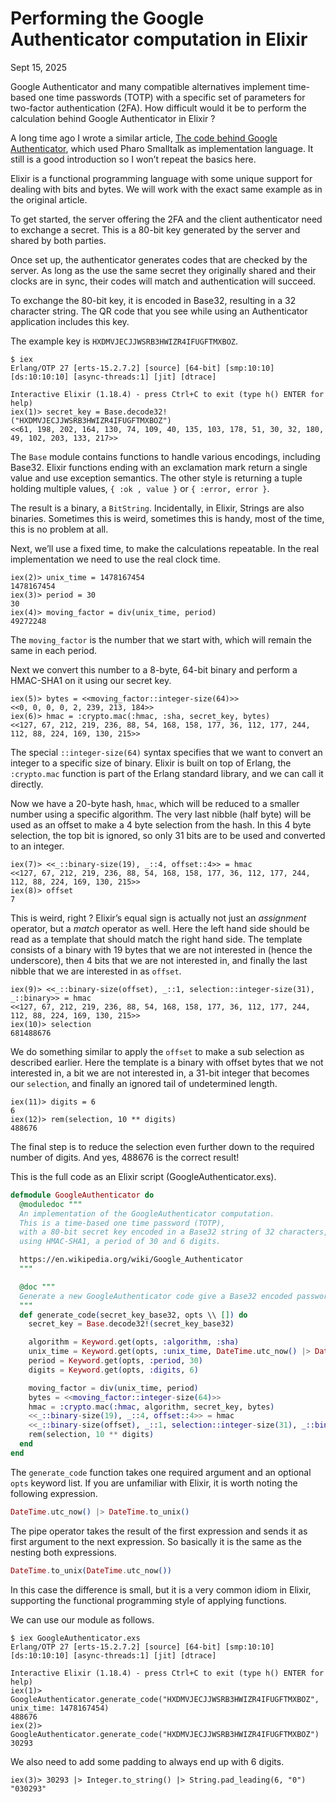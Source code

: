 # Performing the Google Authenticator computation in Elixir

Sept 15, 2025

Google Authenticator and many compatible alternatives implement time-based one time passwords (TOTP) with a specific set of parameters for two-factor authentication (2FA). How difficult would it be to perform the calculation behind Google Authenticator in Elixir ?

A long time ago I wrote a similar article, [The code behind Google Authenticator](https://medium.com/concerning-pharo/the-code-behind-google-authenticator-9c59c606a572), which used Pharo Smalltalk as implementation language. It still is a good introduction so I won’t repeat the basics here.

Elixir is a functional programming language with some unique support for dealing with bits and bytes. We will work with the exact same example as in the original article.

To get started, the server offering the 2FA and the client authenticator need to exchange a secret. This is a 80-bit key generated by the server and shared by both parties.

Once set up, the authenticator generates codes that are checked by the server. As long as the use the same secret they originally shared and their clocks are in sync, their codes will match and authentication will succeed.  

To exchange the 80-bit key, it is encoded in Base32, resulting in a 32 character string. The QR code that you see while using an Authenticator application includes this key.

The example key is `HXDMVJECJJWSRB3HWIZR4IFUGFTMXBOZ`.

```console
$ iex
Erlang/OTP 27 [erts-15.2.7.2] [source] [64-bit] [smp:10:10] [ds:10:10:10] [async-threads:1] [jit] [dtrace]

Interactive Elixir (1.18.4) - press Ctrl+C to exit (type h() ENTER for help)
iex(1)> secret_key = Base.decode32!("HXDMVJECJJWSRB3HWIZR4IFUGFTMXBOZ")
<<61, 198, 202, 164, 130, 74, 109, 40, 135, 103, 178, 51, 30, 32, 180, 49, 102, 203, 133, 217>>
```

The `Base` module contains functions to handle various encodings, including Base32. Elixir functions ending with an exclamation mark return a single value and use exception semantics. The other style is returning a tuple holding multiple values, `{ :ok , value }` or `{ :error, error }`.

The result is a binary, a `BitString`. Incidentally, in Elixir, Strings are also binaries. Sometimes this is weird, sometimes this is handy, most of the time, this is no problem at all.

Next, we’ll use a fixed time, to make the calculations repeatable. In the real implementation we need to use the real clock time.

```console
iex(2)> unix_time = 1478167454
1478167454
iex(3)> period = 30
30
iex(4)> moving_factor = div(unix_time, period)
49272248
```

The `moving_factor` is the number that we start with, which will remain the same in each period.

Next we convert this number to a 8-byte, 64-bit binary and perform a HMAC-SHA1 on it using our secret key.

```console
iex(5)> bytes = <<moving_factor::integer-size(64)>>
<<0, 0, 0, 0, 2, 239, 213, 184>>
iex(6)> hmac = :crypto.mac(:hmac, :sha, secret_key, bytes)
<<127, 67, 212, 219, 236, 88, 54, 168, 158, 177, 36, 112, 177, 244, 112, 88, 224, 169, 130, 215>>
```
  
The special `::integer-size(64)` syntax specifies that we want to convert an integer to a specific size of binary. Elixir is built on top of Erlang, the `:crypto.mac` function is part of the Erlang standard library, and we can call it directly.

Now we have a 20-byte hash, `hmac`, which will be reduced to a smaller number using a specific algorithm. The very last nibble (half byte) will be used as an offset to make a 4 byte selection from the hash. In this 4 byte selection, the top bit is ignored, so only 31 bits are to be used and converted to an integer.

```console
iex(7)> <<_::binary-size(19), _::4, offset::4>> = hmac
<<127, 67, 212, 219, 236, 88, 54, 168, 158, 177, 36, 112, 177, 244, 112, 88, 224, 169, 130, 215>>
iex(8)> offset
7
```

This is weird, right ? Elixir’s equal sign is actually not just an _assignment_ operator, but a _match_ operator as well. Here the left hand side should be read as a template that should match the right hand side. The template consists of a binary with 19 bytes that we are not interested in (hence the underscore), then 4 bits that we are not interested in, and finally the last nibble that we are interested in as `offset`.

```console
iex(9)> <<_::binary-size(offset), _::1, selection::integer-size(31), _::binary>> = hmac
<<127, 67, 212, 219, 236, 88, 54, 168, 158, 177, 36, 112, 177, 244, 112, 88, 224, 169, 130, 215>>
iex(10)> selection
681488676
```

We do something similar to apply the `offset` to make a sub selection as described earlier. Here the template is a binary with offset bytes that we not interested in, a bit we are not interested in, a 31-bit integer that becomes our `selection`, and finally an ignored tail of undetermined length.

```console
iex(11)> digits = 6
6
iex(12)> rem(selection, 10 ** digits)
488676
```

The final step is to reduce the selection even further down to the required number of digits. And yes, 488676 is the correct result!

This is the full code as an Elixir script (GoogleAuthenticator.exs).

```elixir
defmodule GoogleAuthenticator do
  @moduledoc """
  An implementation of the GoogleAuthenticator computation.
  This is a time-based one time password (TOTP),
  with a 80-bit secret key encoded in a Base32 string of 32 characters,
  using HMAC-SHA1, a period of 30 and 6 digits.

  https://en.wikipedia.org/wiki/Google_Authenticator
  """

  @doc """
  Generate a new GoogleAuthenticator code give a Base32 encoded password.
  """
  def generate_code(secret_key_base32, opts \\ []) do
    secret_key = Base.decode32!(secret_key_base32)

    algorithm = Keyword.get(opts, :algorithm, :sha)
    unix_time = Keyword.get(opts, :unix_time, DateTime.utc_now() |> DateTime.to_unix())
    period = Keyword.get(opts, :period, 30)
    digits = Keyword.get(opts, :digits, 6)

    moving_factor = div(unix_time, period)
    bytes = <<moving_factor::integer-size(64)>>
    hmac = :crypto.mac(:hmac, algorithm, secret_key, bytes)
    <<_::binary-size(19), _::4, offset::4>> = hmac
    <<_::binary-size(offset), _::1, selection::integer-size(31), _::binary>> = hmac
    rem(selection, 10 ** digits)
  end
end
```

The `generate_code` function takes one required argument and an optional `opts` keyword list. If you are unfamiliar with Elixir, it is worth noting the following expression.

```elixir
DateTime.utc_now() |> DateTime.to_unix()
```

The pipe operator takes the result of the first expression and sends it as first argument to the next expression. So basically it is the same as the nesting both expressions.

```elixir
DateTime.to_unix(DateTime.utc_now())
```

In this case the difference is small, but it is a very common idiom in Elixir, supporting the functional programming style of applying functions.

We can use our module as follows.

```console
$ iex GoogleAuthenticator.exs
Erlang/OTP 27 [erts-15.2.7.2] [source] [64-bit] [smp:10:10] [ds:10:10:10] [async-threads:1] [jit] [dtrace]

Interactive Elixir (1.18.4) - press Ctrl+C to exit (type h() ENTER for help)
iex(1)> GoogleAuthenticator.generate_code("HXDMVJECJJWSRB3HWIZR4IFUGFTMXBOZ", unix_time: 1478167454)
488676
iex(2)> GoogleAuthenticator.generate_code("HXDMVJECJJWSRB3HWIZR4IFUGFTMXBOZ")
30293
```

We also need to add some padding to always end up with 6 digits.

```console
iex(3)> 30293 |> Integer.to_string() |> String.pad_leading(6, "0")
"030293"
```
